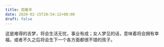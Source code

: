 ```yaml
---
title: 抱着羊
date: 2020-02-15T20:54:12+08:00
draft: false
---
```


这是难得的吉梦，将会生活无忧，事业有成；女人梦见的话，意味着将会拥有幸福，或者不久之后将会生下一个各方面都很不错的孩子。<br>
